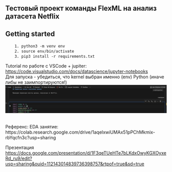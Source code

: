 ## Тестовый проект команды FlexML на анализ датасета Netflix


## Getting started
```
    1. python3 -m venv env
    2. source env/bin/activate
    3. pip3 install -r requirements.txt
```

Tutorial по работе с VSCode + jupiter: https://code.visualstudio.com/docs/datascience/jupyter-notebooks <br>
Для запуска - убедиться, что kernel выбран именно (env) Python (иначе либы не заимпортируются!)
![alt text](assets/screen_python_kernel.png)

<br>
Референс: EDA занятие: https://colab.research.google.com/drive/1aqelxwiUMAx51pPChMkmix-rbYqcfn3c?usp=sharing <br>


Презентация<br>
https://docs.google.com/presentation/d/1F3qeTUeHTe7bLKdxOwyKGXOyxeRd_ru9/edit?usp=sharing&ouid=112143014839736398757&rtpof=true&sd=true
